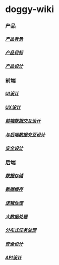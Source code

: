 # doggy-wiki

### 产品
##### [产品背景](file://production/context/README.md)
##### [产品目标](file://production/target/README.md)
##### [产品设计](file://production/design/README.md)

### 前端
##### [UI设计](file://fronted/UI/README.md)
##### [UX设计](file://fronted/UX/README.md)
##### [前端数据交互设计](file://fronted/frontedDataFlow/README.md)
##### [与后端数据交互设计](file://fronted/backendDataFlow/README.md)
##### [安全设计](file://fronted/security/README.md)

### 后端
##### [数据存储](file://backend/database/README.md)
##### [数据缓存](file://backend/cache/README.md)
##### [逻辑处理](file://backend/mainLogic/README.md)
##### [大数据处理](file://backend/bigData/README.md)
##### [分布式任务处理](file://backend/distributedTask/README.md)
##### [安全设计](file://backend/security/README.md)
##### [API设计](file://backend/API/README.md)
